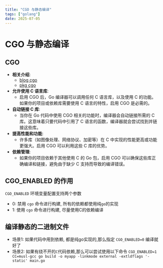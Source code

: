 ```yaml
---
title: "CGO 与静态编译"
tags: ["golang"]
date: 2025-07-05
---
```

# CGO 与静态编译

## CGO
- **相关介绍**:
    - [blog cgo](https://go.dev/blog/cgo)  
    - [pkg cgo](https://pkg.go.dev/cmd/cgo)  
- **允许使用 C 语言库**:
	- 启用 CGO 后，Go 编译器可以调用任何 C 语言库，以及使用 C 的功能。如果你的项目或依赖库需要使用 C 语言的特性，启用 CGO 是必需的。
- **自动链接 C 库**:
    - 当你在 Go 代码中使用 CGO 相关的功能时，编译器会自动链接所需的 C 库。这意味着只要代码中引用了 C 语言的函数，编译器就会尝试找到并链接这些库。
- **提高性能和功能**:
    - 许多库（如图像处理、网络协议、加密等）在 C 中实现的性能更高或功能更强大。启用 CGO 可以利用这些 C 库的优势。
- **依赖管理**:
    - 如果你的项目依赖于其他使用 C 的 Go 包，启用 CGO 可以确保这些库正确编译和链接，避免由于缺少 C 支持而导致的编译错误。

## CGO_ENABLED 的作用
`CGO_ENABLED` 环境变量配置支持两个参数
- 0: 禁用 `cgo` 命令进行构建, 所有的依赖都使用纯`go`的实现
- 1: 使用 `cgo` 命令进行构建, 尽量使用C的依赖编译

## 编译静态的二进制文件
- 场景1: 如果代码中用到依赖, 都是纯go实现的,那么指定 `CGO_ENABLED=0` 编译就好了 
- 场景2: 如果有绕不开的`C`代码依赖,那么可以尝试使用以下命令 `CGO_ENABLED=1 CC=musl-gcc go build -o myapp -linkmode external -extldflags '-static' main.go`

